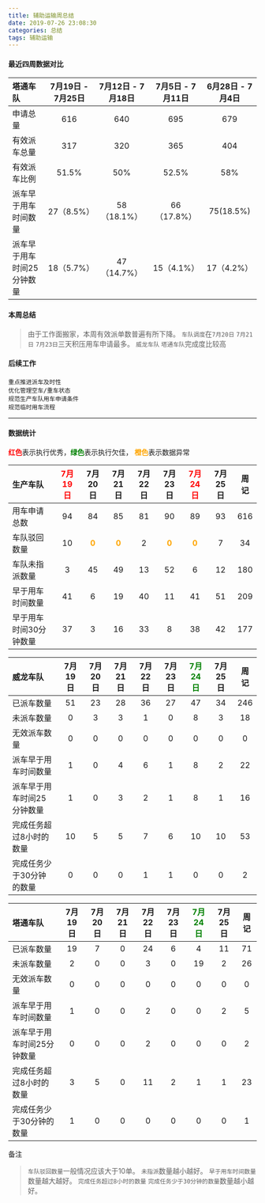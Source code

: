 ```yaml
---
title: 辅助运输周总结
date: 2019-07-26 23:08:30
categories: 总结
tags: 辅助运输
---
```


#### 最近四周数据对比

| 塔通车队 | 7月19日 - 7月25日 | 7月12日 - 7月18日  | 7月5日 - 7月11日  | 6月28日 - 7月4日  |
| :------| :----: | :----: | :----: | :----: |
| 申请总量    | 616 | 640 | 695 | 679 |
| 有效派车总量   | 317 | 320 | 365 | 404 |
| 有效派车比例  | 51.5% |50% | 52.5% | 58% | 
| 派车早于用车时间数量  | 27（8.5%） | 58（18.1%） | 66（17.8%） | 75(18.5%) |
| 派车早于用车时间25分钟数量  | 18（5.7%） | 47（14.7%） | 15（4.1%） | 17（4.2%） |


#### 本周总结

> 由于工作面搬家，本周有效派单数普遍有所下降。
> `车队调度`在`7月20日` `7月21日` `7月23日`三天积压用车申请最多。
> `威龙车队` `塔通车队`完成度比较高


#### 后续工作

```
重点推进派车及时性
优化管理空车/重车状态
规范生产车队用车申请条件
规范临时用车流程
```

---------------------------
#### 数据统计

<font color="red">**红色**</font>表示执行优秀，<font color="green">**绿色**</font>表示执行欠佳， <font color="orange">**橙色**</font>表示数据异常


| 生产车队 | <font color="red">7月19日</font> | 7月20日 | 7月21日 | 7月22日 | 7月23日 |  <font color="red">7月24日</font>  | 7月25日 |周记|
| :------| :----: | :----: | :----: | :----: | :----: | :----: | :----: |  :----: | 
| 用车申请总数         | 94 | 84 | 85 | 81 | 90 | 89 | 93 | 616 |
| 车队驳回数量         | 10 | <font color="orange">**0**</font> | <font color="orange">**0**</font> | 2 | <font color="orange">**0**</font> | <font color="orange">**0**</font> | 7 | 34 | 
| 车队未指派数量        | 3 | 45 | 49 | 13 | 52 | 6 | 12 | 180 | 
| 早于用车时间数量      | 41 | 6 | 19 | 40 | 11 | 41 | 51 | 209 |
| 早于用车时间30分钟数量  | 37 | 3 | 16 | 33 | 8 | 38 | 42 | 177 |

| 威龙车队 |  7月19日 | 7月20日 | 7月21日 | 7月22日 | 7月23日 |  <font color="green">7月24日</font>  | 7月25日 |周记|
| :------| :----: | :----: | :----: | :----: | :----: | :----: | :----: |  :----: | 
| 已派车数量    | 51 | 23 | 28 | 36 | 27 | 47 | 34 | 246 |
| 未派车数量   | 0 | 3 | 3 | 1 | 0 | 8 | 3 | 18 |
| 无效派车数量  | 0 | 0 | 0 | 0 | 0 | 0 | 0 | 0 |
| 派车早于用车时间数量  | 1 | 0 | 4 | 6 | 1 | 8 | 2 | 22 |
| 派车早于用车时间25分钟数量  | 1 | 0 | 3 | 2 | 1 | 8 | 1 | 16 |
| 完成任务超过8小时的数量 | 10 | 5 | 5 | 7 | 6 | 10 | 10 | 53 |
| 完成任务少于30分钟的数量  | 0 | 0 | 0 | 1 | 1 | 0 | 0 | 2 |


| 塔通车队 | 7月19日 | 7月20日 | 7月21日 | 7月22日 | 7月23日 |  <font color="green">7月24日</font>   | 7月25日 |周记|
| :------| :----: | :----: | :----: | :----: | :----: | :----: | :----: |  :----: | 
| 已派车数量    | 19 | 7 | 0 | 24 | 6 | 4 | 11 | 71 |
| 未派车数量   | 2 | 0 | 0 | 3 | 0 | 19 | 2 | 26 | 
| 无效派车数量  | 0 | 0 | 0 | 0 | 0 | 0 | 0 | 0 |
| 派车早于用车时间数量  | 1 | 0 | 0 | 2 | 0 | 0 | 2| 5 |
| 派车早于用车时间25分钟数量  | 0 | 0 | 0 | 2 | 0 | 0 | 0 | 2 |
| 完成任务超过8小时的数量 | 3 | 5 | 0 | 11 | 2 | 1 | 1 | 23 |
| 完成任务少于30分钟的数量  |  1 | 0 | 0 | 0 | 0 | 0 | 0 | 1 |


备注

> `车队驳回数量`一般情况应该大于10单。
> `未指派`数量越小越好。
> `早于用车时间数量`数量越大越好。
> `完成任务超过8小时的数量` `完成任务少于30分钟的数量`数量越小越好。
